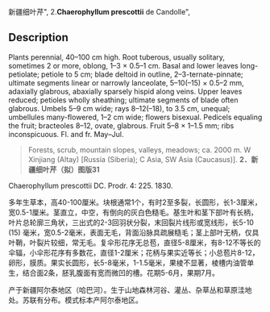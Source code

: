 新疆细叶芹",
2.**Chaerophyllum prescottii** de Candolle",

## Description
Plants perennial, 40–100 cm high. Root tuberous, usually solitary, sometimes 2 or more, oblong, 1–3 × 0.5–1 cm. Basal and lower leaves long-petiolate; petiole to 5 cm; blade deltoid in outline, 2–3-ternate-pinnate; ultimate segments linear or narrowly lanceolate, 5–10(–15) × 0.5–2 mm, adaxially glabrous, abaxially sparsely hispid along veins. Upper leaves reduced; petioles wholly sheathing; ultimate segments of blade often glabrous. Umbels 5–9 cm wide; rays 8–12(–18), to 3.5 cm, unequal; umbellules many-flowered, 1–2 cm wide; flowers bisexual. Pedicels equaling the fruit; bracteoles 8–12, ovate, glabrous. Fruit 5–8 × 1–1.5 mm; ribs inconspicuous. Fl. and fr. May–Jul.

> Forests, scrub, mountain slopes, valleys, meadows; ca. 2000 m. W Xinjiang (Altay) [Russia (Siberia); C Asia, SW Asia (Caucasus)].
**2．新疆细叶芹（拟）图版31**

Chaerophyllum prescottii DC. Prodr. 4: 225. 1830.

多年生草本，高40-100厘米。块根通常1个，有时2至多裂，长圆形，长1-3厘米，宽0.5-1厘米。茎直立，中空，有倒向的灰白色糙毛。基生叶和茎下部叶有长柄，叶片总轮廓三角状，三出式的2-3回羽状分裂，末回裂片线形或宽线形，长5-10 (15) 毫米，宽0.5-2毫米，表面无毛，背面沿脉具疏展糙毛；茎上部叶无柄，仅具叶鞘，叶裂片较细，常无毛。复伞形花序无总苞，直径5-8厘米，有8-12不等长的伞辐，小伞形花序有多数花，直径1-2厘米；花柄与果实近等长；小总苞片8-12，卵形，膜质。果实长圆形，长5-8毫米，1-1.5毫米，果棱不显著，棱槽内油管单生，结合面2条，胚乳腹面有宽而微凹的槽。花期5-6月，果期7月。

产于新疆阿尔泰地区（哈巴河）。生于山地森林河谷、灌丛、杂草丛和草原洼地处。苏联有分布。模式标本产阿尔泰地区。
